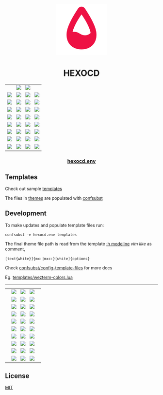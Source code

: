 <!-- mxc: path=./README.md -->

<div align="center">
  <img src=".github/assets/icon.png" width="168px"/>
  <h1>HEXOCD</h1>
</div>

<div align="center">
  <table>
    <tbody>
      <tr>
        <td></td>
        <td><img width="${W}" src="${U}/${W}/${XFG}/${XBG}.${FMT}?text=XFG&font=${FONT}"/></td>
        <td><img width="${W}" src="${U}/${W}/${XBG}/${XFG}.${FMT}?text=XBG&font=${FONT}"/></td>
        <td></td>
      </tr>
      <tr>
        <td><img width="${W}" src="${U}/${W}/${CY1}/000.${FMT}?text=CY1&font=${FONT}"/></td>
        <td><img width="${W}" src="${U}/${W}/${C09}/000.${FMT}?text=C09&font=${FONT}"/></td>
        <td><img width="${W}" src="${U}/${W}/${C01}/000.${FMT}?text=C01&font=${FONT}"/></td>
        <td><img width="${W}" src="${U}/${W}/${CX1}/000.${FMT}?text=CX1&font=${FONT}"/></td>
      </tr>
      <tr>
        <td><img width="${W}" src="${U}/${W}/${CY2}/000.${FMT}?text=CY2&font=${FONT}"/></td>
        <td><img width="${W}" src="${U}/${W}/${C10}/000.${FMT}?text=C10&font=${FONT}"/></td>
        <td><img width="${W}" src="${U}/${W}/${C02}/000.${FMT}?text=C02&font=${FONT}"/></td>
        <td><img width="${W}" src="${U}/${W}/${CX2}/000.${FMT}?text=CX2&font=${FONT}"/></td>
      </tr>
      <tr>
        <td><img width="${W}" src="${U}/${W}/${CY3}/000.${FMT}?text=CY3&font=${FONT}"/></td>
        <td><img width="${W}" src="${U}/${W}/${C11}/000.${FMT}?text=C11&font=${FONT}"/></td>
        <td><img width="${W}" src="${U}/${W}/${C03}/000.${FMT}?text=C03&font=${FONT}"/></td>
        <td><img width="${W}" src="${U}/${W}/${CX3}/000.${FMT}?text=CX3&font=${FONT}"/></td>
      </tr>
      <tr>
        <td><img width="${W}" src="${U}/${W}/${CY4}/000.${FMT}?text=CY4&font=${FONT}"/></td>
        <td><img width="${W}" src="${U}/${W}/${C12}/000.${FMT}?text=C12&font=${FONT}"/></td>
        <td><img width="${W}" src="${U}/${W}/${C04}/000.${FMT}?text=C04&font=${FONT}"/></td>
        <td><img width="${W}" src="${U}/${W}/${CX4}/000.${FMT}?text=CX4&font=${FONT}"/></td>
      </tr>
      <tr>
        <td><img width="${W}" src="${U}/${W}/${CY5}/000.${FMT}?text=CY5&font=${FONT}"/></td>
        <td><img width="${W}" src="${U}/${W}/${C13}/000.${FMT}?text=C13&font=${FONT}"/></td>
        <td><img width="${W}" src="${U}/${W}/${C05}/000.${FMT}?text=C05&font=${FONT}"/></td>
        <td><img width="${W}" src="${U}/${W}/${CX5}/000.${FMT}?text=CX5&font=${FONT}"/></td>
      </tr>
      <tr>
        <td><img width="${W}" src="${U}/${W}/${CY6}/000.${FMT}?text=CY6&font=${FONT}"/></td>
        <td><img width="${W}" src="${U}/${W}/${C14}/000.${FMT}?text=C14&font=${FONT}"/></td>
        <td><img width="${W}" src="${U}/${W}/${C06}/000.${FMT}?text=C06&font=${FONT}"/></td>
        <td><img width="${W}" src="${U}/${W}/${CX6}/000.${FMT}?text=CX6&font=${FONT}"/></td>
      </tr>
      <tr>
        <td><img width="${W}" src="${U}/${W}/${CY7}/000.${FMT}?text=CY7&font=${FONT}"/></td>
        <td><img width="${W}" src="${U}/${W}/${C15}/000.${FMT}?text=C15&font=${FONT}"/></td>
        <td><img width="${W}" src="${U}/${W}/${C07}/FFF.${FMT}?text=C07&font=${FONT}"/></td>
        <td><img width="${W}" src="${U}/${W}/${CX7}/FFF.${FMT}?text=CX7&font=${FONT}"/></td>
      </tr>
      <tr>
        <td><img width="${W}" src="${U}/${W}/${CY0}/FFF.${FMT}?text=CY0&font=${FONT}"/></td>
        <td><img width="${W}" src="${U}/${W}/${C08}/FFF.${FMT}?text=C08&font=${FONT}"/></td>
        <td><img width="${W}" src="${U}/${W}/${C00}/FFF.${FMT}?text=C00&font=${FONT}"/></td>
        <td><img width="${W}" src="${U}/${W}/${CX0}/FFF.${FMT}?text=CX0&font=${FONT}"/></td>
      </tr>
    </tbody>
  </table>
</div>


<div align="center">
    <h3><a href="hexocd.env">hexocd.env</a></h3>
</div>


Templates
---------

Check out sample [templates](./templates)

The files in [themes](./themes) are populated with [confsubst](https://github.com/metaory/confsubst)


Development
-----------
To make updates and populate template files run:

	confsubst -e hexocd.env templates

The final theme file path is read from the template [:h modeline](https://neovim.io/doc/user/options.html#modeline) _vim like_ as comment,


`[text{white}]{mx:|mxc:}[white]{options}`

Check [confsubst/config-template-files](https://github.com/metaory/confsubst/tree/master?tab=readme-ov-file#config-template-files) for more docs

Eg. [templates/wezterm-colors.lua](templates/wezterm-colors.lua)

<div align="center">
  <table>
    <tbody>
      <tr>
        <td></td>
        <td><img width="${W}" src="${U}/${W}/${SBG}/${SFG}.${FMT}?text=S&font=${FONT}"/></td>
        <td><img width="${W}" src="${U}/${W}/${WBG}/${WFG}.${FMT}?text=W&font=${FONT}"/></td>
        <td><img width="${W}" src="${U}/${W}/${EBG}/${EFG}.${FMT}?text=E&font=${FONT}"/></td>
        <td></td>
      </tr>
      <hr>
      <tr>
        <td></td>
        <td><img width="${W}" src="${U}/${W}/${SK9}/000.${FMT}?text=SK9&font=${FONT}"/></td>
        <td><img width="${W}" src="${U}/${W}/${WK9}/000.${FMT}?text=WK9&font=${FONT}"/></td>
        <td><img width="${W}" src="${U}/${W}/${EK9}/000.${FMT}?text=EK9&font=${FONT}"/></td>
        <td></td>
      </tr>
      <tr>
        <td></td>
        <td><img width="${W}" src="${U}/${W}/${SK8}/000.${FMT}?text=SK8&font=${FONT}"/></td>
        <td><img width="${W}" src="${U}/${W}/${WK8}/000.${FMT}?text=WK8&font=${FONT}"/></td>
        <td><img width="${W}" src="${U}/${W}/${EK8}/000.${FMT}?text=EK8&font=${FONT}"/></td>
        <td></td>
      </tr>
      <tr>
        <td></td>
        <td><img width="${W}" src="${U}/${W}/${SK7}/000.${FMT}?text=SK7&font=${FONT}"/></td>
        <td><img width="${W}" src="${U}/${W}/${WK7}/000.${FMT}?text=WK7&font=${FONT}"/></td>
        <td><img width="${W}" src="${U}/${W}/${EK7}/000.${FMT}?text=EK7&font=${FONT}"/></td>
        <td></td>
      </tr>
      <tr>
        <td></td>
        <td><img width="${W}" src="${U}/${W}/${SK6}/000.${FMT}?text=SK6&font=${FONT}"/></td>
        <td><img width="${W}" src="${U}/${W}/${WK6}/000.${FMT}?text=WK6&font=${FONT}"/></td>
        <td><img width="${W}" src="${U}/${W}/${EK6}/000.${FMT}?text=EK6&font=${FONT}"/></td>
        <td></td>
      </tr>
      <tr>
        <td></td>
        <td><img width="${W}" src="${U}/${W}/${SK5}/000.${FMT}?text=SK5&font=${FONT}"/></td>
        <td><img width="${W}" src="${U}/${W}/${WK5}/000.${FMT}?text=WK5&font=${FONT}"/></td>
        <td><img width="${W}" src="${U}/${W}/${EK5}/000.${FMT}?text=EK5&font=${FONT}"/></td>
        <td></td>
      </tr>
      <tr>
        <td></td>
        <td><img width="${W}" src="${U}/${W}/${SK4}/FFF.${FMT}?text=SK4&font=${FONT}"/></td>
        <td><img width="${W}" src="${U}/${W}/${WK4}/FFF.${FMT}?text=WK4&font=${FONT}"/></td>
        <td><img width="${W}" src="${U}/${W}/${EK4}/FFF.${FMT}?text=EK4&font=${FONT}"/></td>
        <td></td>
      </tr>
      <tr>
        <td></td>
        <td><img width="${W}" src="${U}/${W}/${SK3}/FFF.${FMT}?text=SK3&font=${FONT}"/></td>
        <td><img width="${W}" src="${U}/${W}/${WK3}/FFF.${FMT}?text=WK3&font=${FONT}"/></td>
        <td><img width="${W}" src="${U}/${W}/${EK3}/FFF.${FMT}?text=EK3&font=${FONT}"/></td>
        <td></td>
      </tr>
      <tr>
        <td></td>
        <td><img width="${W}" src="${U}/${W}/${SK2}/FFF.${FMT}?text=SK2&font=${FONT}"/></td>
        <td><img width="${W}" src="${U}/${W}/${WK2}/FFF.${FMT}?text=WK2&font=${FONT}"/></td>
        <td><img width="${W}" src="${U}/${W}/${EK2}/FFF.${FMT}?text=EK2&font=${FONT}"/></td>
        <td></td>
      </tr>
      <tr>
        <td></td>
        <td><img width="${W}" src="${U}/${W}/${SK1}/FFF.${FMT}?text=SK1&font=${FONT}"/></td>
        <td><img width="${W}" src="${U}/${W}/${WK1}/FFF.${FMT}?text=WK1&font=${FONT}"/></td>
        <td><img width="${W}" src="${U}/${W}/${EK1}/FFF.${FMT}?text=EK1&font=${FONT}"/></td>
        <td></td>
      </tr>
    </tbody>
  </table>
</div>



## License

[MIT](LICENSE)
